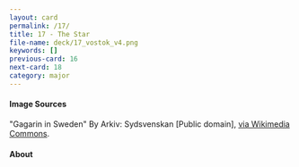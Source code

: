```yaml
---
layout: card
permalink: /17/
title: 17 - The Star
file-name: deck/17_vostok_v4.png
keywords: []
previous-card: 16
next-card: 18
category: major
---
```


#### Image Sources
"Gagarin in Sweden" By Arkiv: Sydsvenskan [Public domain], [via Wikimedia Commons](https://commons.wikimedia.org/wiki/File%3AGagarin_in_Sweden.jpg).

#### About
